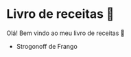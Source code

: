 # Livro de receitas :chicken:

Olá! Bem vindo ao meu livro de receitas :wave:

- Strogonoff de Frango
